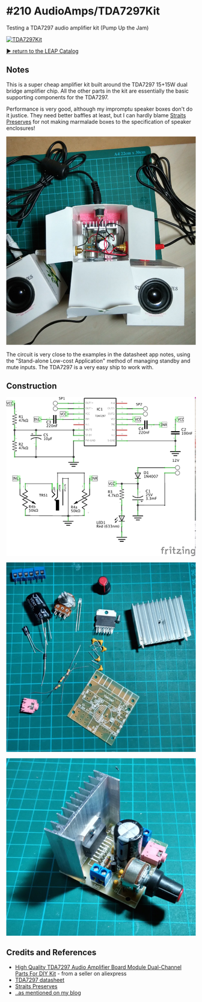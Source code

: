 # #210 AudioAmps/TDA7297Kit

Testing a TDA7297 audio amplifier kit (Pump Up the Jam)

[![TDA7297Kit](http://img.youtube.com/vi/nQl3t_fRrIQ/0.jpg)](http://www.youtube.com/watch?v=nQl3t_fRrIQ)


[:arrow_forward: return to the LEAP Catalog](http://leap.tardate.com)

## Notes

This is a super cheap amplifier kit built around the TDA7297 15+15W dual bridge amplifier chip.
All the other parts in the kit are essentially the basic supporting components for the TDA7297.

Performance is very good, although my impromptu speaker boxes don't do it justice.
They need better baffles at least, but I can hardly blame
[Straits Preserves](http://www.straitspreserves.com/)
for not making marmalade boxes to the specification of speaker enclosures!

![TDA7297Kit_build_case](./assets/TDA7297Kit_build_case.jpg?raw=true)

The circuit is very close to the examples in the datasheet app notes,
using the "Stand-alone Low-cost Application" method of managing standby and mute inputs.
The TDA7297 is a very easy ship to work with.

## Construction

![The Schematic](./assets/TDA7297Kit_schematic.jpg?raw=true)

![TDA7297Kit_parts](./assets/TDA7297Kit_parts.jpg?raw=true)

![The Build](./assets/TDA7297Kit_build.jpg?raw=true)

## Credits and References
* [High Quality TDA7297 Audio Amplifier Board Module Dual-Channel Parts For DIY Kit](http://www.aliexpress.com/item/High-Quality-TDA7297-Audio-Amplifier-Board-Module-Dual-Channel-Parts-For-DIY-Kit/32287173410.html) - from a seller on aliexpress
* [TDA7297 datasheet](http://www2.st.com/content/ccc/resource/technical/document/datasheet/a3/eb/9b/59/dd/26/4a/27/CD00001048.pdf/files/CD00001048.pdf/jcr:content/translations/en.CD00001048.pdf)
* [Straits Preserves](http://www.straitspreserves.com/)
* [..as mentioned on my blog](http://blog.tardate.com/2016/07/littlearduinoprojects210-pump-up-jam.html)

